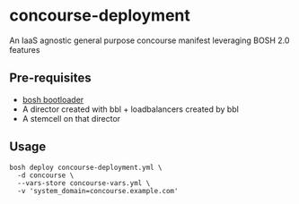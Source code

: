 # concourse-deployment
An IaaS agnostic general purpose concourse manifest leveraging BOSH 2.0 features

## Pre-requisites
  * [bosh bootloader](https://github.com/cloudfoundry/bosh-bootloader])
  * A director created with bbl + loadbalancers created by bbl
  * A stemcell on that director

## Usage

```
bosh deploy concourse-deployment.yml \
  -d concourse \
  --vars-store concourse-vars.yml \
  -v 'system_domain=concourse.example.com'
```
